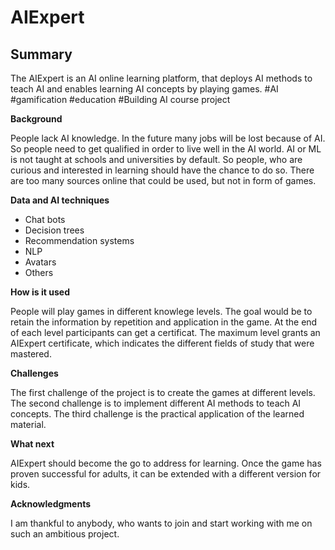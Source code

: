 # AIExpert

## Summary

The AIExpert is an AI online learning platform, that deploys AI methods to teach AI and enables learning AI concepts by playing games. 
#AI #gamification #education #Building AI course project

**Background**

People lack AI knowledge. In the future many jobs will be lost because of AI. So people need to get qualified in order to live well in the AI world. AI or ML is not taught at schools and universities by default. So people, who are curious and interested in learning should have the chance to do so. There are too many sources online that could be used, but not in form of games.

**Data and AI techniques** 

- Chat bots
- Decision trees
- Recommendation systems
- NLP
- Avatars
- Others

**How is it used** 

People will play games in different knowlege levels. The goal would be to retain the information by repetition and application in the game.
At the end of each level participants can get a certificat.
The maximum level grants an AIExpert certificate, which indicates the different fields of study that were mastered.

**Challenges**

The first challenge of the project is to create the games at different levels.
The second challenge is to implement different AI methods to teach AI concepts.
The third challenge is the practical application of the learned material.

**What next** 

AIExpert should become the go to address for learning. 
Once the game has proven successful for adults, it can be extended with a different version for kids.

**Acknowledgments** 

I am thankful to anybody, who wants to join and start working with me on such an ambitious project.
